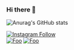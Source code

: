 ### Hi there 👋

![Anurag's GitHub stats](https://github-readme-stats.vercel.app/api?username=karuniawanekasakti&show_icons=true&theme=radical)


[![Instagram Follow](https://img.shields.io/badge/Instagram-E4405F?style=for-the-badge&logo=instagram&logoColor=white)](https://instagram.com/Ekas_)
<br>
[![Foo](https://komarev.com/ghpvc/?username=karuniawanekasakti&color=lightgrey)]()
[![Foo](https://img.shields.io/github/followers/karuniawanekasakti?label=follow%20me&style=social)](https://github.com/karuniawanekasakti)



<!--
**karuniawanekasakti/karuniawanekasakti** is a ✨ _special_ ✨ repository because its `README.md` (this file) appears on your GitHub profile.

Here are some ideas to get you started:

- 🔭 I’m currently working on ...
- 🌱 I’m currently learning ...
- 👯 I’m looking to collaborate on ...
- 🤔 I’m looking for help with ...
- 💬 Ask me about ...
- 📫 How to reach me: ...
- 😄 Pronouns: ...
- ⚡ Fun fact: ...
-->
